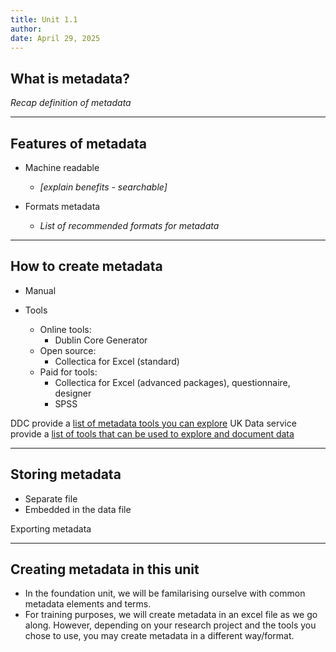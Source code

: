 ```yaml
---
title: Unit 1.1
author: 
date: April 29, 2025
---
```

## What is metadata?

_Recap definition of metadata_


---
## Features of metadata

- Machine readable
  - _[explain benefits - searchable]_

- Formats metadata
  - _List of recommended formats for metadata_

---
## How to create metadata

- Manual
  
- Tools
  - Online tools:
    - Dublin Core Generator
  - Open source:
    - Collectica for Excel (standard)
  - Paid for tools:
    - Collectica for Excel (advanced packages), questionnaire, designer
    - SPSS

DDC provide a [list of metadata tools you can explore](https://www.dcc.ac.uk/guidance/standards/metadata/tools)
UK Data service provide a [list of tools that can be used to explore and document data](https://ukdataservice.ac.uk/help/exploring-data/uk-data-service-online-tools-for-exploring-data/)

---
## Storing metadata

- Separate file
- Embedded in the data file

Exporting metadata

---
## Creating metadata in this unit

- In the foundation unit, we will be familarising ourselve with common metadata elements and terms.
- For training purposes, we will create metadata in an excel file as we go along. However, depending on your research project and the tools you chose to use, you may create metadata in a different way/format.

